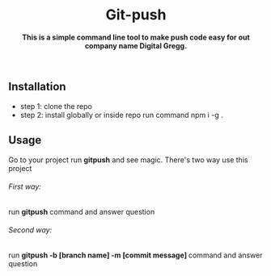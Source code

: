 <h1 align="center"> Git-push </h1>
<p align="center">
  <b >This is a simple command line tool to make push code easy for out company name Digital Gregg.</b>
</p>

<br/>

## Installation
* step 1: clone the repo
* step 2: install globally or inside repo run command npm i -g .

## Usage
Go to your project run <b>gitpush</b> and see magic. There's two way use this project

<h6>First way:</h6> 
run <b>gitpush</b> command and answer question
<h6>Second way:</h6> 
run <b>gitpush -b [branch name] -m [commit message] </b> command and answer question

